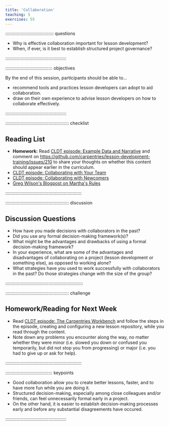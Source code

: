 ```yaml
---
title: 'Collaboration'
teaching: 5
exercises: 55
---
```


:::::::::::::::::::::::::::::::::::::: questions 

- Why is effective collaboration important for lesson development?
- When, if ever, is it best to establish structured project governance?

::::::::::::::::::::::::::::::::::::::::::::::::

::::::::::::::::::::::::::::::::::::: objectives

By the end of this session, participants should be able to...

- recommend tools and practices lesson developers can adopt to aid collaboration.
- draw on their own experience to advise lesson developers on how to collaborate effectively.

::::::::::::::::::::::::::::::::::::::::::::::::


:::::::::::::::::::::::::::::::::::::::::::::::::: checklist

## Reading List

- **Homework:** Read [CLDT episode: Example Data and Narrative](https://carpentries.github.io/lesson-development-training/15-narrative.html) 
  and comment on https://github.com/carpentries/lesson-development-training/issues/210
  to share your thoughts on whether this content should appear earlier in the curriculum.
- [CLDT episode: Collaborating with Your Team](https://carpentries.github.io/lesson-development-training/24-collaborating.html)
- [CLDT episode: Collaborating with Newcomers](https://carpentries.github.io/lesson-development-training/26-external.html)
- [Greg Wilson's Blogpost on Martha's Rules](https://third-bit.com/files/2020/08/marthas/)

::::::::::::::::::::::::::::::::::::::::::::::::::::::::::::


:::::::::::::::::::::::::::::::::::::::::::::::::: discussion

## Discussion Questions

- How have you made decisions with collaborators in the past?
- Did you use any formal decision-making framework(s)?
- What might be the advantages and drawbacks of using a formal decision-making framework?
- In your experience, what are some of the advantages and disadvantages of collaborating on a project (lesson development or something else), as opposed to working alone?
- What strategies have you used to work successfully with collaborators in the past?  Do those strategies change with the size of the group?

:::::::::::::::::::::::::::::::::::::::::::::::::::::::::::::


:::::::::::::::::::::::::::::::::::::::::::::::::: challenge

## Homework/Reading for Next Week

-  Read [CLDT episode: The Carpentries Workbench](https://carpentries.github.io/lesson-development-training/07-infrastructure.html) and follow the steps in the episode, creating and configuring a new lesson repository, while you read through the content. 
  - Note down any problems you encounter along the way, no matter whether they were minor (i.e. slowed you down or confused you temporarily, but did not stop you from progressing) or major (i.e. you had to give up or ask for help).

::::::::::::::::::::::::::::::::::::::::::::::::::::::::::::


::::::::::::::::::::::::::::::::::::: keypoints 

- Good collaboration allow you to create better lessons, faster, and to have more fun while you are doing it.
- Structured decision-making, especially among close colleagues and/or friends, can feel unnecessarily formal early in a project.
- On the other hand, it is easier to establish decision-making processes early and before any substantial disagreements have occured.

::::::::::::::::::::::::::::::::::::::::::::::::


